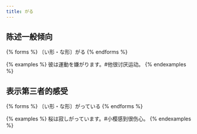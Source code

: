 ```yaml
---
title: がる
---
```


## 陈述一般倾向

{% forms %}
〔い形・な形〕がる
{% endforms %}

{% examples %}
彼は運動を嫌がります。#他很讨厌运动。
{% endexamples %}

## 表示第三者的感受

{% forms %}
〔い形・な形〕がっている
{% endforms %}

{% examples %}
桜は寂しがっています。#小樱感到很伤心。
{% endexamples %}

